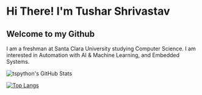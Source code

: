 # Hi There! I'm Tushar Shrivastav

## Welcome to my Github


I am a freshman at Santa Clara University studying Computer Science. 
I am interested in Automation with AI & Machine Learning, and Embedded Systems.

![tspython's GitHub Stats](https://github-readme-stats.vercel.app/api?username=tspython&show_icons=true&count_private=true)

[![Top Langs](https://github-readme-stats.vercel.app/api/top-langs/?username=tspython&layout=compact&count_private=true)](https://github.com/anuraghazra/github-readme-stats)
